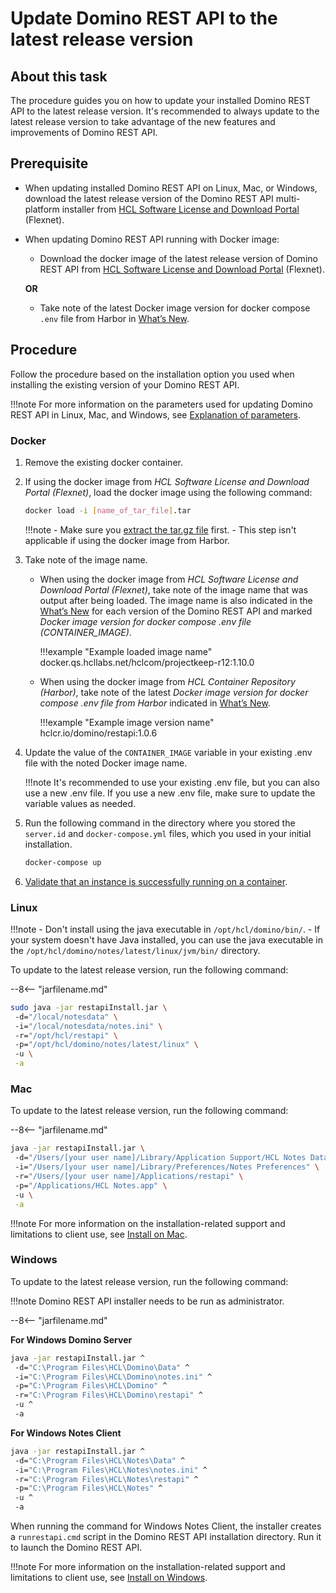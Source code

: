 # Update Domino REST API to the latest release version

## About this task
The procedure guides you on how to update your installed Domino REST API to the latest release version. It's recommended to always update to the latest release version to take advantage of the new features and improvements of Domino REST API. 

## Prerequisite

- When updating installed Domino REST API on Linux, Mac, or Windows, download the latest release version of the Domino REST API multi-platform installer from [HCL Software License and Download Portal](https://hclsoftware.flexnetoperations.com/) (Flexnet).
- When updating Domino REST API running with Docker image:

    - Download the docker image of the latest release version of Domino REST API from [HCL Software License and Download Portal](https://hclsoftware.flexnetoperations.com/) (Flexnet).

    **OR**

    - Take note of the latest Docker image version for docker compose `.env` file from Harbor in [What’s New](../../references/whatisnew.md).

## Procedure

Follow the procedure based on the installation option you used when installing the existing version of your Domino REST API. 
 
!!!note
    For more information on the parameters used for updating Domino REST API in Linux, Mac, and Windows, see [Explanation of parameters](../../tutorial/installconfig/index.md#explanation-of-parameters). 

### Docker

1. Remove the existing docker container.
2. If using the docker image from *HCL Software License and Download Portal (Flexnet)*, load the docker image using the following command: 
    
    ```bash
	docker load -i [name_of_tar_file].tar
    ```

    !!!note
        - Make sure you [extract the tar.gz file](https://linuxize.com/post/how-to-extract-unzip-tar-gz-file/) first.
        - This step isn't applicable if using the docker image from Harbor. 

3.	Take note of the image name.

    - When using the docker image from *HCL Software License and Download Portal (Flexnet)*, take note of the image name that was output after being loaded. The image name is also indicated in the [What’s New](../../references/whatisnew.md) for each version of the Domino REST API and marked *Docker image version for docker compose .env file (CONTAINER_IMAGE)*.
  	
        !!!example "Example loaded image name" 
            docker.qs.hcllabs.net/hclcom/projectkeep-r12:1.10.0
    
    - When using the docker image from *HCL Container Repository (Harbor)*, take note of the latest *Docker image version for docker compose .env file from Harbor* indicated in [What’s New](../../references/whatisnew.md).

        !!!example "Example image version name"
            hclcr.io/domino/restapi:1.0.6 

4.	Update the value of the `CONTAINER_IMAGE` variable in your existing .env file with the noted Docker image name. 

    !!!note
        It's recommended to use your existing .env file, but you can also use a new .env file. If you use a new .env file, make sure to update the variable values as needed. 

5.	Run the following command in the directory where you stored the `server.id` and `docker-compose.yml` files, which you used in your initial installation.

    ```bash
    docker-compose up
    ```

6.	[Validate that an instance is successfully running on a container](../../tutorial/installconfig/docker.md#validation).

### Linux

!!!note
    - Don't install using the java executable in `/opt/hcl/domino/bin/`. 
    - If your system doesn't have Java installed, you can use the java executable in the `/opt/hcl/domino/notes/latest/linux/jvm/bin/` directory.

To update to the latest release version, run the following command:

--8<-- "jarfilename.md"

```bash
sudo java -jar restapiInstall.jar \ 
 -d="/local/notesdata" \ 
 -i="/local/notesdata/notes.ini" \ 
 -r="/opt/hcl/restapi" \ 
 -p="/opt/hcl/domino/notes/latest/linux" \ 
 -u \
 -a
```

### Mac

To update to the latest release version, run the following command:

--8<-- "jarfilename.md"

```bash
java -jar restapiInstall.jar \ 
 -d="/Users/[your user name]/Library/Application Support/HCL Notes Data" \ 
 -i="/Users/[your user name]/Library/Preferences/Notes Preferences" \ 
 -r="/Users/[your user name]/Applications/restapi" \ 
 -p="/Applications/HCL Notes.app" \ 
 -u \
 -a
```

!!!note
    For more information on the installation-related support and limitations to client use, see [Install on Mac](../../tutorial/installconfig/mac.md). 


### Windows

To update to the latest release version, run the following command:

!!!note
    Domino REST API installer needs to be run as administrator.


--8<-- "jarfilename.md"

**For Windows Domino Server**

```bash
java -jar restapiInstall.jar ^ 
 -d="C:\Program Files\HCL\Domino\Data" ^ 
 -i="C:\Program Files\HCL\Domino\notes.ini" ^ 
 -p="C:\Program Files\HCL\Domino" ^ 
 -r="C:\Program Files\HCL\Domino\restapi" ^ 
 -u ^
 -a
```

**For Windows Notes Client**

```bash
java -jar restapiInstall.jar ^
 -d="C:\Program Files\HCL\Notes\Data" ^
 -i="C:\Program Files\HCL\Notes\notes.ini" ^
 -r="C:\Program Files\HCL\Notes\restapi" ^
 -p="C:\Program Files\HCL\Notes" ^
 -u ^
 -a
```

When running the command for Windows Notes Client, the installer creates a `runrestapi.cmd` script in the Domino REST API installation directory. Run it to launch the Domino REST API.

!!!note
    For more information on the installation-related support and limitations to client use, see [Install on Windows](../../tutorial/installconfig/win.md). 

